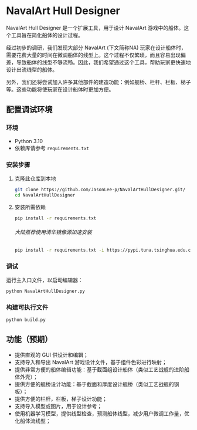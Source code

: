# NavalArt Hull Designer

NavalArt Hull Designer 是一个扩展工具，用于设计 NavalArt 游戏中的船体。这个工具旨在简化船体的设计过程。

经过初步的调研，我们发现大部分 NavalArt (下文简称NA) 玩家在设计船体时，需要花费大量的时间在微调船体的线型上。这个过程不仅繁琐，而且容易出现偏差，导致船体的线型不够流畅。因此，我们希望通过这个工具，帮助玩家更快速地设计出流线型的船体。

另外，我们还将尝试加入许多其他部件的建造功能：例如舰桥、栏杆、栏板、梯子等。这些功能将使玩家在设计船体时更加方便。

## 配置调试环境

### 环境

- Python 3.10
- 依赖库请参考 `requirements.txt`

### 安装步骤

1. 克隆此仓库到本地
   ```bash
   git clone https://github.com/JasonLee-p/NavalArtHullDesigner.git/
   cd NavalArtHullDesigner
   ```

2. 安装所需依赖
   ```bash
   pip install -r requirements.txt
   ```
   ###### 大陆推荐使用清华镜像源加速安装
   ```bash
   pip install -r requirements.txt -i https://pypi.tuna.tsinghua.edu.cn/simple
   ```

### 调试

运行主入口文件，以启动编辑器：
```bash
python NavalArtHullDesigner.py
```

### 构建可执行文件
```bash
python build.py
```

## 功能（预期）

- 提供直观的 GUI 供设计和编辑；
- 支持导入和导出 NavalArt 游戏设计文件，基于组件色彩进行映射；
- 提供非常方便的船体编辑功能：基于截面组设计船体（类似工艺战舰的进阶船体外壳）；
- 提供方便的舰桥设计功能：基于截面和厚度设计舰桥（类似工艺战舰的钢板）；
- 提供方便的栏杆，栏板，梯子设计功能；
- 支持导入模型或图片，用于设计参考；
- 使用机器学习模型，提供线型检查，预测船体线型，减少用户微调工作量，优化船体流线型；

